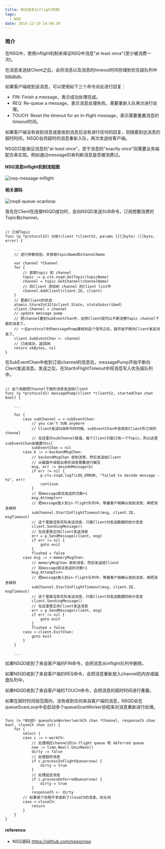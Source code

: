 ```yaml
---
title: NSQ消息Inflight机制
tags:
  - NSQ
date: 2018-12-10 14:49:39
---
```



### 简介

在NSQ中，使用inflight机制来保证NSQ中消息"at least once"(至少被消费一次)。

在消息发送给Client之后，会将消息以及消息的timeout时间存储到优先级队列中[pqueue](https://swanspouse.github.io/2018/11/29/nsq-pqueue/)。

如果客户端收到该消息，可以使用如下三个命令对此进行回复：
* FIN:   Finish a message，表示成功处理完成。
* REQ:   Re-queue a message，表示消息处理失败，需要重新入队再次进行处理。
* TOUCH: Reset the timeout for an in-flight message，表示需要重置消息的timeout时间。

如果客户端没有收到消息或是收到消息后没有进行任何的回复，则随着到达消息的超时时间，NSQD会将超时的消息重新入队，再次发送给客户端。

NSQD只能保证消息的"at least once"，至于消息的"exactly once"则需要业务端配合来实现。例如通过messageID来判断消息是否被消费过。

#### NSQ消息Inflight机制流程图

![nsq-message-inflight](https://s1.ax1x.com/2018/12/03/FK5p8A.png)

#### 相关源码

![nsqd-queue-scanloop](https://s1.ax1x.com/2018/12/03/FKIEsx.png)

首先在Client在连接NSQD成功时，会向NSQD发送SUB命令，订阅想要消费的Topic和channel。

```golang

// 订阅Topic
func (p *protocolV2) SUB(client *clientV2, params [][]byte) ([]byte, error) {

    ...
    // 进行参数校验，并获取topicName和channelName

	var channel *Channel
	for {
		// 获取topic 和 channel
		topic := p.ctx.nsqd.GetTopic(topicName)
		channel = topic.GetChannel(channelName)
		// 将Client 添加到 channel 的Client list中
		channel.AddClient(client.ID, client)
	}
	// 更新Client的状态
	atomic.StoreInt32(&client.State, stateSubscribed)
	client.Channel = channel
	// update message pump
	// 把channel塞到SubEventChan中，这样Client就可以不断消费Topic channel下面的消息了。
	// 一旦protocol中的messagePump接收到这个信号之后，就开始不断向Client发送消息了。
	client.SubEventChan <- channel
	// 订阅成功，返回OK
	return okBytes, nil
}

```

在SubEventChan中收到订阅channel的信息后，messagePump开始不断向Client发送消息。发送之后，在StartInFlightTimeout中将消息写入优先级队列中。

```golang

// 这个函数把Channel下面的消息发送给Client
func (p *protocolV2) messagePump(client *clientV2, startedChan chan bool) {

    ...

	for {
		case subChannel = <-subEventChan:
			// you can't SUB anymore
			// Client发送SUB命令的时候，subEventChan中会收到Client所订阅的channel
			// 在这里对subChannel赋值，每个Client只能订阅一个Topic，所以这里subEventChan会被置为nil
			subEventChan = nil
		case b := <-backendMsgChan:
			// backendMsgChan 收到消息，然后发送给Client
			// 从磁盘中读取出来的消息需要进行解压
			msg, err := decodeMessage(b)
			if err != nil {
				p.ctx.nsqd.logf(LOG_ERROR, "failed to decode message - %s", err)
				continue
			}
			// 将message尝试发送的次数+1
			msg.Attempts++
			// 把message放入到in-flight队列中，等着客户端确认收到消息，再把消息移除
			subChannel.StartInFlightTimeout(msg, client.ID, msgTimeout)
			// 这个里面没有实际发送消息，只是Client对发送数据的统计信息
			client.SendingMessage()
			// 在这里真正向Client发送消息
			err = p.SendMessage(client, msg)
			if err != nil {
				goto exit
			}
			flushed = false
		case msg := <-memoryMsgChan:
			// memoryMsgChan 收到消息，然后发送给Client
			// 将message尝试发送的次数+1
			msg.Attempts++
			// 把message放入到in-flight队列中，等着客户端确认收到消息，再把消息移除
			subChannel.StartInFlightTimeout(msg, client.ID, msgTimeout)
			// 这个里面没有实际发送消息，只是Client对发送数据的统计信息
			client.SendingMessage()
			// 在这里真正向Client发送消息
			err = p.SendMessage(client, msg)
			if err != nil {
				goto exit
			}
			flushed = false
		case <-client.ExitChan:
			goto exit
		}
	}

    ...

```

如果NSQD收到了来自客户端的FIN命令，会把消息从inflight队列中删除。

如果NSQD收到了来自客户端的REQ命令，会把消息重新放入channel的内存或磁盘队列中。

如果NSQD收到了来自客户端的TOUCH命令，会把消息的超时时间进行重置。

如果在超时时间段范围内，没有收到任何来自客户端的消息，NSQD会在queueScanLoop中会启动多个queueScanWorker协程来对消息重新进行处理。

```golang

func (n *NSQD) queueScanWorker(workCh chan *Channel, responseCh chan bool, closeCh chan int) {
	for {
		select {
		case c := <-workCh:
			// 处理相应channel的in-flight queue 和 deferred queue
			now := time.Now().UnixNano()
			dirty := false
			// 处理超时消息
			if c.processInFlightQueue(now) {
				dirty = true
			}
			// 处理延迟消息
			if c.processDeferredQueue(now) {
				dirty = true
			}
			responseCh <- dirty
		// 如果某个协程不幸收到了closeCh的消息，则关闭
		case <-closeCh:
			return
		}
	}
}
```

#### reference

* NSQ源码 https://github.com/nsqio/nsq
